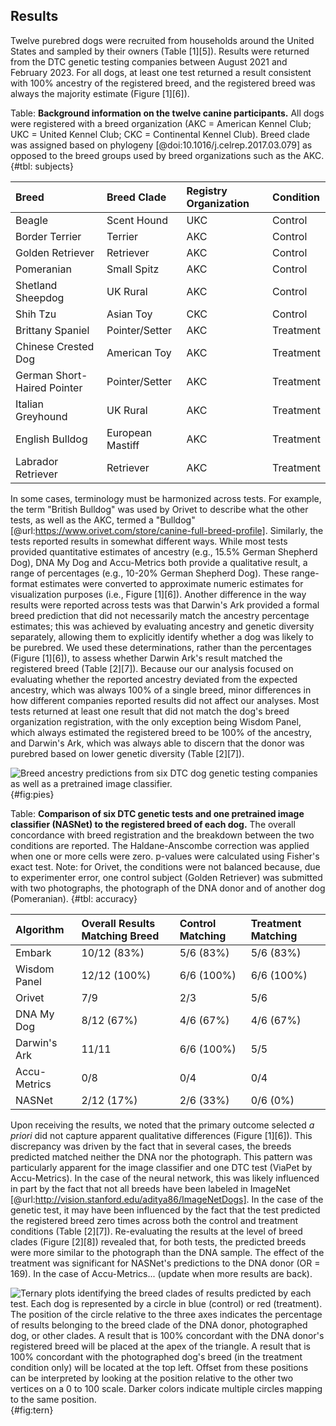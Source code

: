 ## Results

Twelve purebred dogs were recruited from households around the United States and sampled by their owners (Table [1][5]).
Results were returned from the DTC genetic testing companies between August 2021 and February 2023.
For all dogs, at least one test returned a result consistent with 100% ancestry of the registered breed, and the registered breed was always the majority estimate (Figure [1][6]).

Table: **Background information on the twelve canine participants.**
All dogs were registered with a breed organization (AKC = American Kennel Club; UKC = United Kennel Club; CKC = Continental Kennel Club). 
Breed clade was assigned based on phylogeny [@doi:10.1016/j.celrep.2017.03.079] as opposed to the breed groups used by breed organizations such as the AKC.
{#tbl: subjects}

| Breed                       | Breed Clade      | Registry Organization   | Condition   |
|:----------------------------|:-----------------|:------------------------|:------------|
| Beagle                      | Scent Hound      | UKC                     | Control     |
| Border Terrier              | Terrier          | AKC                     | Control     |
| Golden Retriever            | Retriever        | AKC                     | Control     |
| Pomeranian                  | Small Spitz      | AKC                     | Control     |
| Shetland Sheepdog           | UK Rural         | AKC                     | Control     |
| Shih Tzu                    | Asian Toy        | CKC                     | Control     |
| Brittany Spaniel            | Pointer/Setter   | AKC                     | Treatment   |
| Chinese Crested Dog         | American Toy     | AKC                     | Treatment   |
| German Short-Haired Pointer | Pointer/Setter   | AKC                     | Treatment   |
| Italian Greyhound           | UK Rural         | AKC                     | Treatment   |
| English Bulldog             | European Mastiff | AKC                     | Treatment   |
| Labrador Retriever          | Retriever        | AKC                     | Treatment   |

In some cases, terminology must be harmonized across tests.
For example, the term "British Bulldog" was used by Orivet to describe what the other tests, as well as the AKC, termed a "Bulldog" [@url:https://www.orivet.com/store/canine-full-breed-profile].
Similarly, the tests reported results in somewhat different ways.
While most tests provided quantitative estimates of ancestry (e.g., 15.5% German Shepherd Dog), DNA My Dog and Accu-Metrics both provide a qualitative result, a range of percentages (e.g., 10-20% German Shepherd Dog).
These range-format estimates were converted to approximate numeric estimates for visualization purposes (i.e., Figure [1][6]).
Another difference in the way results were reported across tests was that Darwin's Ark provided a formal breed prediction that did not necessarily match the ancestry percentage estimates; this was achieved by evaluating ancestry and genetic diversity separately, allowing them to explicitly identify whether a dog was likely to be purebred.
We used these determinations, rather than the percentages (Figure [1][6]), to assess whether Darwin Ark's result matched the registered breed (Table [2][7]).
Because our our analysis focused on evaluating whether the reported ancestry deviated from the expected ancestry, which was always 100% of a single breed, minor differences in how different companies reported results did not affect our analyses.
Most tests returned at least one result that did not match the dog's breed organization registration, with the only exception being Wisdom Panel, which always estimated the registered breed to be 100% of the ancestry, and Darwin's Ark, which was always able to discern that the donor was purebred based on lower genetic diversity (Table [2][7]).

![Breed ancestry predictions from six DTC dog genetic testing companies as well as a pretrained image classifier.
](image.png){#fig:pies}

Table: **Comparison of six DTC genetic tests and one pretrained image classifier (NASNet) to the registered breed of each dog.**
The overall concordance with breed registration and the breakdown between the two conditions are reported. 
The Haldane-Anscombe correction was applied when one or more cells were zero. 
p-values were calculated using Fisher's exact test. 
Note: for Orivet, the conditions were not balanced because, due to experimenter error, one control subject (Golden Retriever) was submitted with two photographs, the photograph of the DNA donor and of another dog (Pomeranian).
{#tbl: accuracy}

| Algorithm    | Overall Results Matching Breed   | Control Matching   | Treatment Matching   |
|:-------------|:---------------------------------|:-------------------|:---------------------|
| Embark       | 10/12 (83%)                      | 5/6 (83%)          | 5/6 (83%)            |
| Wisdom Panel | 12/12 (100%)                     | 6/6 (100%)         | 6/6 (100%)           |
| Orivet       | 7/9                              | 2/3                | 5/6                  |
| DNA My Dog   | 8/12 (67%)                       | 4/6 (67%)          | 4/6 (67%)            |
| Darwin's Ark | 11/11                            | 6/6 (100%)         | 5/5                  |
| Accu-Metrics | 0/8                              | 0/4                | 0/4                  |
| NASNet       | 2/12 (17%)                       | 2/6 (33%)          | 0/6 (0%)             |

Upon receiving the results, we noted that the primary outcome selected *a priori* did not capture apparent qualitative differences (Figure [1][6]).
This discrepancy was driven by the fact that in several cases, the breeds predicted matched neither the DNA nor the photograph.
This pattern was particularly apparent for the image classifier and one DTC test (ViaPet by Accu-Metrics).
In the case of the neural network, this was likely influenced in part by the fact that not all breeds have been labeled in ImageNet [@url:http://vision.stanford.edu/aditya86/ImageNetDogs].
In the case of the genetic test, it may have been influenced by the fact that the test predicted the registered breed zero times across both the control and treatment conditions (Table [2][7]).
Re-evaluating the results at the level of breed clades (Figure [2][8]) revealed that, for both tests, the predicted breeds were more similar to the photograph than the DNA sample.
The effect of the treatment was significant for NASNet's predictions to the DNA donor (OR = 169).
In the case of Accu-Metrics... (update when more results are back).

![Ternary plots identifying the breed clades of results predicted by each test. 
Each dog is represented by a circle in blue (control) or red (treatment). 
The position of the circle relative to the three axes indicates the percentage of results belonging to the breed clade of the DNA donor, photographed dog, or other clades. 
A result that is 100% concordant with the DNA donor's registered breed will be placed at the apex of the triangle. 
A result that is 100% concordant with the photographed dog's breed (in the treatment condition only) will be located at the top left. 
Offset from these positions can be interpreted by looking at the position relative to the other two vertices on a 0 to 100 scale. 
Darker colors indicate multiple circles mapping to the same position.
](image.png){#fig:tern}

